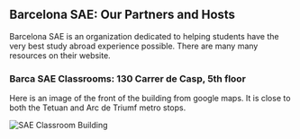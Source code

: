 ## Barcelona SAE: Our Partners and Hosts

Barcelona SAE is an organization dedicated to helping students have the very best study abroad experience possible. There are many many resources on their website. 

### Barca SAE Classrooms: 130 Carrer de Casp, 5th floor

Here is an image of the front of the building from google maps. It is close to both the Tetuan and Arc de Triumf metro stops.

![SAE Classroom Building](../imagesBarca22/SAEClassrooms.png)

